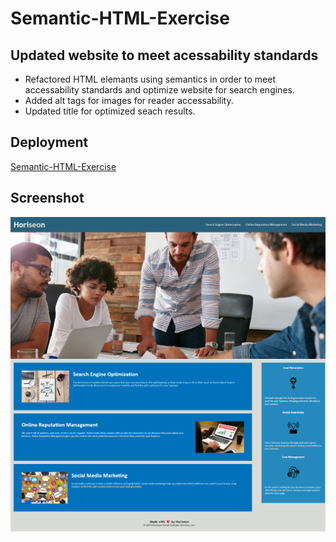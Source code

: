 # Semantic-HTML-Exercise

## Updated website to meet acessability standards

* Refactored HTML elemants using semantics in order to meet accessability standards and optimize website for search engines.
* Added alt tags for images for reader accessability.
* Updated title for optimized seach results.

## Deployment

<a href ="https://pkykev.github.io/pkev-semantic-html/" target="_blank">Semantic-HTML-Exercise</a>

## Screenshot

![App Screenshot](./assets/images/website_screenshot.png)
